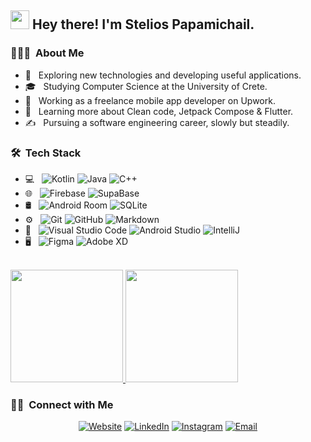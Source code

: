 <h2><img src="https://external-content.duckduckgo.com/iu/?u=https%3A%2F%2Fi.stack.imgur.com%2FoqJAE.png%3Fs%3D328%26g%3D1&f=1&nofb=1" width="30" height="30"> Hey there! I'm Stelios Papamichail.</h2>

<h3> 👨🏻‍💻 &nbsp;About Me </h3>

- 🤔 &nbsp; Exploring new technologies and developing useful applications.
- 🎓 &nbsp; Studying Computer Science at the University of Crete.
- 💼 &nbsp; Working as a freelance mobile app developer on Upwork.
- 🌱 &nbsp; Learning more about Clean code, Jetpack Compose & Flutter.
- ✍️ &nbsp; Pursuing a software engineering career, slowly but steadily.

<h3> 🛠 &nbsp;Tech Stack</h3>

- 💻 &nbsp;
  ![Kotlin](https://img.shields.io/badge/-Kotlin-333333?style=flat&logo=kotlin)
  ![Java](https://img.shields.io/badge/-Java-333333?style=flat&logo=Java&logoColor=orange)
  ![C++](https://img.shields.io/badge/-C++-333333?style=flat&logo=C%2B%2B&logoColor=brightgreen)
- 🌐 &nbsp;
  ![Firebase](https://img.shields.io/badge/-Firebase-333333?style=flat&logo=firebase)
  ![SupaBase](https://img.shields.io/badge/-SupaBase-333333?style=flat&logo=supabase)
- 🛢 &nbsp;
  ![Android Room](https://img.shields.io/badge/-Room-333333?style=flat&logo=android)
  ![SQLite](https://img.shields.io/badge/-SQLite-333333?style=flat&logo=SQLite)
- ⚙️ &nbsp;
  ![Git](https://img.shields.io/badge/-Git-333333?style=flat&logo=git)
  ![GitHub](https://img.shields.io/badge/-GitHub-333333?style=flat&logo=github)
  ![Markdown](https://img.shields.io/badge/-Markdown-333333?style=flat&logo=markdown)
- 🔧 &nbsp;
  ![Visual Studio Code](https://img.shields.io/badge/-Visual%20Studio%20Code-333333?style=flat&logo=visual-studio-code&logoColor=007ACC)
  ![Android Studio](https://img.shields.io/badge/android-studio-333333?style=flat&logo=android-studio)
  ![IntelliJ](https://img.shields.io/badge/-Intellij-333333?style=flat&logo=IntelliJ-idea&logoColor=9cf)
- 🖥 &nbsp;
  ![Figma](https://img.shields.io/badge/-Figma-333333?style=flat&logo=figma)
  ![Adobe XD](https://img.shields.io/badge/-AdobeXD-333333?style=flat&logo=adobe-xd)

<br/>

<a href="https://github.com/AVS1508">
  <img height="180em" src="https://github-readme-stats.vercel.app/api?username=SteliosPapamichail&theme=buefy&show_icons=true" />
  <img height="180em" src="https://github-readme-stats.vercel.app/api/top-langs/?username=SteliosPapamichail&theme=buefy&layout=compact" />
</a>

<br/>

<h3> 🤝🏻 &nbsp;Connect with Me </h3>

<p align="center">
<a href="https://www.steliospapamichail.com/"><img alt="Website" src="https://img.shields.io/badge/Website-www.steliospapamichail.com-red?style=flat-square&logo=microsoft-edge&logoColor=white"></a>
<a href="https://www.linkedin.com/in/stelios-papamichail-821b2315b/"><img alt="LinkedIn" src="https://img.shields.io/badge/LinkedIn-Stelios%20Papamichail-blue?style=flat-square&logo=linkedin&logoColor=white"></a>
<a href="https://www.instagram.com/stelios_papamichail/"><img alt="Instagram" src="https://img.shields.io/badge/Instagram-stelios_papamichail-blueviolet?style=flat-square&logo=instagram&logoColor=white"></a>
<a href="mailto:steliospapamichail@protonmail.com"><img alt="Email" src="https://img.shields.io/badge/Email-steliospapamichail@protonmail.com-9cf?style=flat-square&logo=protonmail&logoColor=white"></a>
</p>
